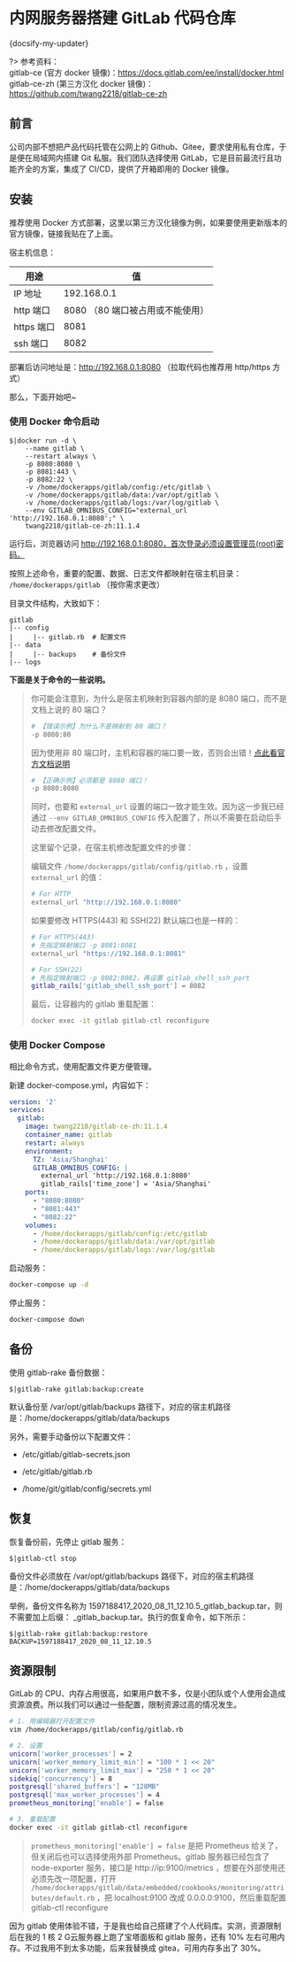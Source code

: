 # 内网服务器搭建 GitLab 代码仓库

{docsify-my-updater}

?> 参考资料：  
gitlab-ce (官方 docker 镜像)：https://docs.gitlab.com/ee/install/docker.html  
gitlab-ce-zh (第三方汉化 docker 镜像)：https://github.com/twang2218/gitlab-ce-zh



## 前言

公司内部不想把产品代码托管在公网上的 Github、Gitee，要求使用私有仓库，于是便在局域网内搭建 Git 私服。我们团队选择使用 GitLab，它是目前最流行且功能齐全的方案，集成了 CI/CD，提供了开箱即用的 Docker 镜像。



## 安装

推荐使用 Docker 方式部署，这里以第三方汉化镜像为例，如果要使用更新版本的官方镜像，链接我贴在了上面。

宿主机信息：

| 用途       | 值                               |
| ---------- | -------------------------------- |
| IP 地址    | 192.168.0.1                      |
| http 端口  | 8080 （80 端口被占用或不能使用） |
| https 端口 | 8081                             |
| ssh 端口   | 8082                             |

部署后访问地址是：http://192.168.0.1:8080 （拉取代码也推荐用 http/https 方式）

那么，下面开始吧~



### 使用 Docker 命令启动

```terminal
$|docker run -d \
    --name gitlab \
    --restart always \
    -p 8080:8080 \
    -p 8081:443 \
    -p 8082:22 \
    -v /home/dockerapps/gitlab/config:/etc/gitlab \
    -v /home/dockerapps/gitlab/data:/var/opt/gitlab \
    -v /home/dockerapps/gitlab/logs:/var/log/gitlab \
    --env GITLAB_OMNIBUS_CONFIG="external_url 'http://192.168.0.1:8080';" \
    twang2218/gitlab-ce-zh:11.1.4
```

运行后，浏览器访问 http://192.168.0.1:8080，首次登录必须设置管理员(root)密码。

按照上述命令，重要的配置、数据、日志文件都映射在宿主机目录： `/home/dockerapps/gitlab` （按你需求更改）

目录文件结构，大致如下：

```
gitlab
|-- config
|     |-- gitlab.rb  # 配置文件
|-- data
|     |-- backups    # 备份文件
|-- logs
```

**下面是关于命令的一些说明。**

> 你可能会注意到，为什么是宿主机映射到容器内部的是 8080 端口，而不是文档上说的 80 端口？
>
> ```bash
> # 【错误示例】为什么不是映射到 80 端口？
> -p 8080:80
> ```
>
> 因为使用非 80 端口时，主机和容器的端口要一致，否则会出错！[点此看官方文档说明](https://docs.gitlab.com/ee/install/docker.html#expose-gitlab-on-different-ports)
>
> ```bash
> # 【正确示例】必须都是 8080 端口！
> -p 8080:8080
> ```
>
> 同时，也要和 `external_url` 设置的端口一致才能生效。因为这一步我已经通过 `--env GITLAB_OMNIBUS_CONFIG` 传入配置了，所以不需要在启动后手动去修改配置文件。
>
> 
>
> 这里留个记录，在宿主机修改配置文件的步骤：
>
> 编辑文件 `/home/dockerapps/gitlab/config/gitlab.rb` ，设置 `external_url` 的值：
>
> ```bash
> # For HTTP
> external_url "http://192.168.0.1:8080"
> ```
>
> 如果要修改 HTTPS(443) 和 SSH(22) 默认端口也是一样的：
>
> ```bash
> # For HTTPS(443)
> # 先指定映射端口 -p 8081:8081
> external_url "https://192.168.0.1:8081"
> 
> # For SSH(22)
> # 先指定映射端口 -p 8082:8082，再设置 gitlab_shell_ssh_port
> gitlab_rails['gitlab_shell_ssh_port'] = 8082
> ```
>
> 最后，让容器内的 gitlab 重载配置：
>
> ```bash
> docker exec -it gitlab gitlab-ctl reconfigure
> ```
>



### 使用 Docker Compose

相比命令方式，使用配置文件更方便管理。

新建 docker-compose.yml，内容如下：

```yaml
version: '2'
services:
  gitlab:
	image: twang2218/gitlab-ce-zh:11.1.4
    container_name: gitlab
    restart: always
    environment:
      TZ: 'Asia/Shanghai'
      GITLAB_OMNIBUS_CONFIG: |
        external_url 'http://192.168.0.1:8080'
        gitlab_rails['time_zone'] = 'Asia/Shanghai'
    ports:
      - "8080:8080"
      - "8081:443"
      - "8082:22"
    volumes:
      - /home/dockerapps/gitlab/config:/etc/gitlab
      - /home/dockerapps/gitlab/data:/var/opt/gitlab
      - /home/dockerapps/gitlab/logs:/var/log/gitlab
```

启动服务：

```bash
docker-compose up -d
```

停止服务：

```bash
docker-compose down
```



## 备份

使用 gitlab-rake 备份数据：

```terminal
$|gitlab-rake gitlab:backup:create
```

默认备份至 /var/opt/gitlab/backups 路径下，对应的宿主机路径是：/home/dockerapps/gitlab/data/backups

另外，需要手动备份以下配置文件：

- /etc/gitlab/gitlab-secrets.json

- /etc/gitlab/gitlab.rb

- /home/git/gitlab/config/secrets.yml



## 恢复

恢复备份前，先停止 gitlab 服务：

```terminal
$|gitlab-ctl stop
```

备份文件必须放在 /var/opt/gitlab/backups 路径下，对应的宿主机路径是：/home/dockerapps/gitlab/data/backups

举例，备份文件名称为 1597188417_2020_08_11_12.10.5_gitlab_backup.tar，则不需要加上后缀： _gitlab_backup.tar。执行的恢复命令，如下所示：

```terminal
$|gitlab-rake gitlab:backup:restore BACKUP=1597188417_2020_08_11_12.10.5
```



## 资源限制

GitLab 的 CPU、内存占用很高，如果用户数不多，仅是小团队或个人使用会造成资源浪费。所以我们可以通过一些配置，限制资源过高的情况发生。

```bash
# 1. 用编辑器打开配置文件
vim /home/dockerapps/gitlab/config/gitlab.rb

# 2. 设置
unicorn['worker_processes'] = 2
unicorn['worker_memory_limit_min'] = "100 * 1 << 20"
unicorn['worker_memory_limit_max'] = "250 * 1 << 20"
sidekiq['concurrency'] = 8
postgresql['shared_buffers'] = "128MB"
postgresql['max_worker_processes'] = 4
prometheus_monitoring['enable'] = false

# 3. 重载配置
docker exec -it gitlab gitlab-ctl reconfigure
```

> `prometheus_monitoring['enable'] = false` 是把 Prometheus 给关了，但关闭后也可以选择使用外部 Prometheus。gitlab 服务器已经包含了node-exporter 服务，接口是 http://ip:9100/metrics ，想要在外部使用还必须先改一项配置，打开 `/home/dockerapps/gitlab/data/embedded/cookbooks/monitoring/attributes/default.rb` ，把 localhost:9100 改成 0.0.0.0:9100，然后重载配置 gitlab-ctl reconfigure

因为 gitlab 使用体验不错，于是我也给自己搭建了个人代码库。实测，资源限制后在我的 1 核 2 G云服务器上跑了宝塔面板和 gitlab 服务，还有 10% 左右可用内存。不过我用不到太多功能，后来我替换成 gitea，可用内存多出了 30%。